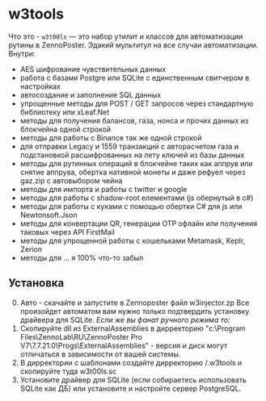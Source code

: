 # w3tools
Что это - `w3t00ls` — это набор утилит и классов для автоматизации рутины в ZennoPoster. Эдакий мультитул на все случаи автоматизации.
Внутри:

- AES шифрование чувствительных данных
- работа с базами Postgre или SQLite c единственным свитчером в настройках 
- автосоздание и заполнение SQL данных 
- упрощенные методы для POST / GET запросов через стандартную библиотеку или xLeaf.Net  
- методы для получения балансов, газа, нонса и прочих данных из блокчейна одной строкой
- методы для работы с Binance так же одной строкой
- для отправки Legacy и 1559 транзакций с авторасчетом газа и подстановкой расшифрованных на лету ключей из базы данных
- методы для рутинных операций в блокчейне таких как аппрув или снятие аппрува, обертка нативной монеты и даже рефуел через gaz.zip с автовыбором чейна
- методы для импорта и работы с twitter и google 
- методы для работы с shadow-root елементами (js обернутый в c#)  
- методы для работы с куками с помощью обертки C# для js или Newtonsoft.Json
- методы для конвертации QR, генерации OTP офлайн или получения таковых через API FirstMail
- методы для упрощенной работы с кошельками Metamask, Keplr, Zerion
- методы для ... я 100% что-то забыл


## Установка
0. Авто - скачайте и запустите в Zennoposter файл w3injector.zp Все произойдет автоматом вам нужно только подтвердить установку драйвера для SQLite. 
*Если же вы фанат ручного режима то:*
1. Скопируйте dll из ExternalAssemblies в дирректорию  "c:\Program Files\ZennoLab\RU\ZennoPoster Pro V7\7.7.21.0\Progs\ExternalAssemblies\"  - версия и диск могут отличаться в зависимости от вашей системы.
2. В дирректории с шаблонами создайте дирректорию /.w3tools и скопируйте туда w3t00ls.sc
3. Установите драйвер для SQLite (если собираетесь использовать SQLite как ДБ) или установите и настройте сервер PostgreSQL.

